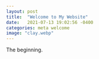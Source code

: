 ```yaml
---
layout: post
title:  "Welcome to My Website"
date:   2021-07-13 19:02:56 -0400
categories: meta welcome
image: "clay.webp"
---
```

The beginning.